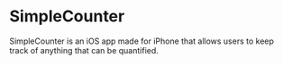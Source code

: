 # SimpleCounter
SimpleCounter is an iOS app made for iPhone that allows users to keep track of anything that can be quantified.
